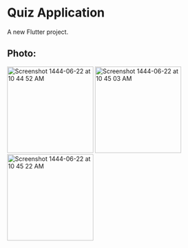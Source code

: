 # Quiz Application

A new Flutter project.

## Photo:

<img width="200" alt="Screenshot 1444-06-22 at 10 44 52 AM" src="https://user-images.githubusercontent.com/53023171/212529250-dabd4729-eae8-4b92-ae40-40e97b4136bd.png">
<img width="200" alt="Screenshot 1444-06-22 at 10 45 03 AM" src="https://user-images.githubusercontent.com/53023171/212529254-ac03ab71-b9ae-4661-a6f1-33200e87f1c9.png">
<img width="200" alt="Screenshot 1444-06-22 at 10 45 22 AM" src="https://user-images.githubusercontent.com/53023171/212529255-cf2fc72e-496a-4f68-9320-d8f8231f6eb8.png">
